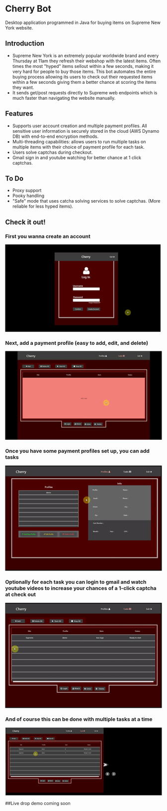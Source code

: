 # Cherry Bot
Desktop application programmed in Java for buying items on Supreme New York website.

## Introduction
* Supreme New York is an extremely popular worldwide brand and every Thursday at 11am they refresh their webshop with the latest items. Often times the most "hyped" items sellout within a few seconds, making it very hard for people to buy those items. This bot automates the entire buying process allowing its users to check out their requested items within a few seconds giving them a better chance at scoring the items they want. 
* It sends get/post requests directly to Supreme web endpoints which is much faster than navigating the website manually.

## Features
* Supports user account creation and multiple payment profiles. All sensitive user information is securely stored in the cloud (AWS Dynamo DB) with end-to-end encryption methods.
* Multi-threading capabilities: allows users to run multiple tasks on multiple items with their choice of payment profile for each task.
* Users solve captchas during checkout.
* Gmail sign in and youtube watching for better chance at 1 click captchas. 

## To Do
* Proxy support
* Pooky handling
* "Safe" mode that uses catcha solving services to solve captchas. (More reliable for less hyped items).

## Check it out!
### First you wanna create an account
![](DemoGifs/createAccountGIF.gif)
### Next, add a payment profile (easy to add, edit, and delete)
![](DemoGifs/createProfileGIF.gif)
### Once you have some payment profiles set up, you can add tasks
![](DemoGifs/createTaskGIF.gif)
### Optionally for each task you can login to gmail and watch youtube videos to increase your chances of a 1-click captcha at check out
![](DemoGifs/gmailYoutubeGIF.gif)
### And of course this can be done with multiple tasks at a time
![](DemoGifs/multiTaskGIF.gif)

##Live drop demo coming soon

